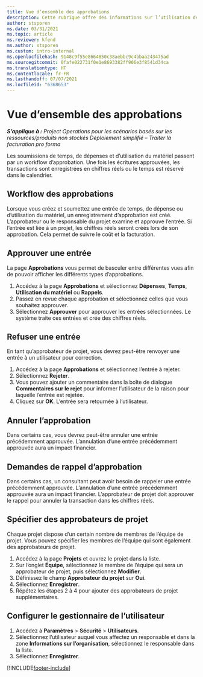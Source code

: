 ```yaml
---
title: Vue d’ensemble des approbations
description: Cette rubrique offre des informations sur l’utilisation des approbations dans Project Operations.
author: stsporen
ms.date: 03/31/2021
ms.topic: article
ms.reviewer: kfend
ms.author: stsporen
ms.custom: intro-internal
ms.openlocfilehash: 9148c9f55e8664850c38aebbc9c4bbaa243475ad
ms.sourcegitcommit: 0fafe022731f0e1e8693382ff906e3f8541d34ca
ms.translationtype: HT
ms.contentlocale: fr-FR
ms.lasthandoff: 07/07/2021
ms.locfileid: "6368653"
---
```

# <a name="approvals-overview"></a>Vue d’ensemble des approbations

_**S’applique à :** Project Operations pour les scénarios basés sur les ressources/produits non stockés Déploiement simplifié – Traiter la facturation pro forma_

Les soumissions de temps, de dépenses et d’utilisation du matériel passent par un workflow d’approbation. Une fois les écritures approuvées, les transactions sont enregistrées en chiffres réels ou le temps est réservé dans le calendrier.

## <a name="approvals-workflow"></a>Workflow des approbations
Lorsque vous créez et soumettez une entrée de temps, de dépense ou d’utilisation du matériel, un enregistrement d’approbation est créé. L’approbateur ou le responsable du projet examine et approuve l’entrée. Si l’entrée est liée à un projet, les chiffres réels seront créés lors de son approbation. Cela permet de suivre le coût et la facturation.

## <a name="approve-an-entry"></a>Approuver une entrée
La page **Approbations** vous permet de basculer entre différentes vues afin de pouvoir afficher les différents types d’approbations.
  
1. Accédez à la page **Approbations** et sélectionnez **Dépenses**, **Temps**, **Utilisation du matériel** ou **Rappels**.
2. Passez en revue chaque approbation et sélectionnez celles que vous souhaitez approuver.
3. Sélectionnez **Approuver** pour approuver les entrées sélectionnées.
Le système traite ces entrées et crée des chiffres réels.

## <a name="reject-an-entry"></a>Refuser une entrée
En tant qu’approbateur de projet, vous devrez peut-être renvoyer une entrée à un utilisateur pour correction.
  
1. Accédez à la page **Approbations** et sélectionnez l’entrée à rejeter. 
2. Sélectionnez **Rejeter**.
3. Vous pouvez ajouter un commentaire dans la boîte de dialogue **Commentaires sur le rejet** pour informer l’utilisateur de la raison pour laquelle l’entrée est rejetée.
4. Cliquez sur **OK**. L’entrée sera retournée à l’utilisateur.
  
## <a name="cancel-approval"></a>Annuler l’approbation
Dans certains cas, vous devrez peut-être annuler une entrée précédemment approuvée. L’annulation d’une entrée précédemment approuvée aura un impact financier. 

## <a name="approving-recall-requests"></a>Demandes de rappel d’approbation
Dans certains cas, un consultant peut avoir besoin de rappeler une entrée précédemment approuvée. L’annulation d’une entrée précédemment approuvée aura un impact financier. L’approbateur de projet doit approuver le rappel pour annuler la transaction dans les chiffres réels.

## <a name="specify-project-approvers"></a>Spécifier des approbateurs de projet
Chaque projet dispose d’un certain nombre de membres de l’équipe de projet. Vous pouvez spécifier les membres de l’équipe qui sont également des approbateurs de projet.

1. Accédez à la page **Projets** et ouvrez le projet dans la liste.
2. Sur l’onglet **Équipe**, sélectionnez le membre de l’équipe qui sera un approbateur de projet, puis sélectionnez **Modifier**.
3. Définissez le champ **Approbateur du projet** sur **Oui**.
4. Sélectionnez **Enregistrer**.
5. Répétez les étapes 2 à 4 pour ajouter des approbateurs de projet supplémentaires.

## <a name="configure-the-users-manager"></a>Configurer le gestionnaire de l’utilisateur

1. Accédez à **Paramètres** > **Sécurité** > **Utilisateurs**.
2. Sélectionnez l’utilisateur auquel vous affectez un responsable et dans la zone **Informations sur l’organisation**, sélectionnez le responsable dans la liste. 
3. Sélectionnez **Enregistrer**.




[!INCLUDE[footer-include](../includes/footer-banner.md)]

